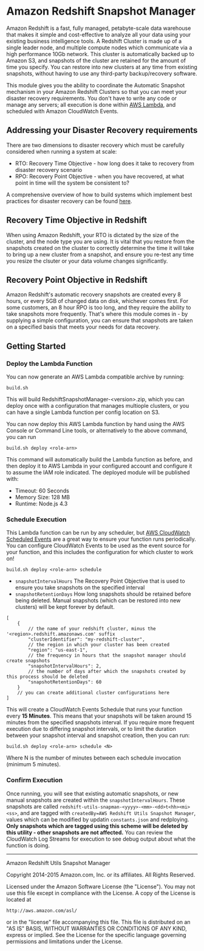 # Amazon Redshift Snapshot Manager

Amazon Redshift is a fast, fully managed, petabyte-scale data warehouse that makes it simple and cost-effective to analyze all your data using your existing business intelligence tools. A Redshift Cluster is made up of a single leader node, and multiple compute nodes which communicate via a high performance 10Gb network. This cluster is automatically backed up to Amazon S3, and snapshots of the cluster are retained for the amount of time you specify. You can restore into new clusters at any time from existing snapshots, without having to use any third-party backup/recovery software.

This module gives you the ability to coordinate the Automatic Snapshot mechanism in your Amazon Redshift Clusters so that you can meet your disaster recovery requirements. You don't have to write any code or manage any servers; all execution is done within [AWS Lambda](https://aws.amazon.com/lambda), and scheduled with Amazon CloudWatch Events.

## Addressing your Disaster Recovery requirements

There are two dimensions to disaster recovery which must be carefully considered when running a system at scale:

* RTO: Recovery Time Objective - how long does it take to recovery from  disaster recovery scenario
* RPO: Recovery Point Objective - when you have recovered, at what point in time will the system be consistent to?

A comprehensive overview of how to build systems which implement best practices for disaster recovery can be found [here](https://aws.amazon.com/blogs/aws/new-whitepaper-use-aws-for-disaster-recovery/).

## Recovery Time Objective in Redshift

When using Amazon Redshift, your RTO is dictated by the size of the cluster, and the node type you are using. It is vital that you restore from the snapshots created on the cluster to correctly determine the time it will take to bring up a new cluster from a snapshot, and ensure you re-test any time you resize the clsuter or your data volume changes significantly.

## Recovery Point Objective in Redshift

Amazon Redshift's automatic recovery snapshots are created every 8 hours, or every 5GB of changed data on disk, whichever comes first. For some customers, an 8 hour RPO is too long, and they require the ability to take snapshots more frequently. That's where this module comes in - by supplying a simple configuration, you can ensure that snapshots are taken on a specified basis that meets your needs for data recovery.

## Getting Started

### Deploy the Lambda Function

You can now generate an AWS Lambda compatible archive by running:

```build.sh```

This will build RedshiftSnapshotManager-\<version\>.zip, which you can deploy once with a configuration that manages multiople clusters, or you can have a single Lambda function per config location on S3.

You can now deploy this AWS Lambda function by hand using the AWS Console or Command Line tools, or alternatively to the above command, you can run

```build.sh deploy <role-arn>```

This command will automatically build the Lambda function as before, and then deploy it to AWS Lambda in your configured account and configure it to assume the IAM role indicated. The deployed module will be published with:

* Timeout: 60 Seconds
* Memory Size: 128 MB
* Runtime: Node.js 4.3

### Schedule Execution

This Lambda function can be run by any scheduler, but [AWS CloudWatch Scheduled Events](http://docs.aws.amazon.com/AmazonCloudWatch/latest/DeveloperGuide/WhatIsCloudWatchEvents.html) are a great way to ensure your function runs periodically. You can configure CloudWatch Events to be used as the event source for your function, and this includes the configuration for which cluster to work on!


```build.sh deploy <role-arn> schedule```

* ```snapshotIntervalHours``` The Recovery Point Objective that is used to ensure you take snapshots on the specified interval
* ```snapshotRetentionDays``` How long snapshots should be retained before being deleted. Manual snapshots (which can be restored into new clusters) will be kept forever by default.

```
[
	{
		// the name of your redshift cluster, minus the '<region>.redshift.amazonaws.com' suffix
		"clusterIdentifier": "my-redshift-cluster",
		// the region in which your cluster has been created
		"region": "us-east-1",
		// the frequency in hours that the snapshot manager should create snapshots
		"snapshotIntervalHours": 2,
		// the number of days after which the snapshots created by this process should be deleted
		"snapshotRetentionDays": 60
	}
	// you can create additional cluster configurations here
]
```

This will create a CloudWatch Events Schedule that runs your function every __15 Minutes__. This means that your snapshots will be taken around 15 minutes from the specified snapshots interval. If you require more frequent execution due to differing snapshot intervals, or to limit the duration between your snapshot interval and snapshot creation, then you can run:

```build.sh deploy <role-arn> schedule <N>```

Where N is the number of minutes between each schedule invocation (minimum 5 minutes).


### Confirm Execution

Once running, you will see that existing automatic snapshots, or new manual snapshots are created within the ```snapshotIntervalHours```. These snapshots are called ```redshift-utils-snapman-<yyyy>-<mm>-<dd>t<hh><mi><ss>```, and are tagged with ```createdBy=AWS Redshift Utils Snapshot Manager```, values which can be modified by updatin ```constants.json``` and redploying. __Only snapshots which are tagged using this scheme will be deleted by this utility - other snapshots are not affected.__ You can review the CloudWatch Log Streams for execution to see debug output about what the function is doing.

----

Amazon Redshift Utils Snapshot Manager

Copyright 2014-2015 Amazon.com, Inc. or its affiliates. All Rights Reserved.

Licensed under the Amazon Software License (the "License"). You may not use this file except in compliance with the License. A copy of the License is located at

	http://aws.amazon.com/asl/

or in the "license" file accompanying this file. This file is distributed on an "AS IS" BASIS, WITHOUT WARRANTIES OR CONDITIONS OF ANY KIND, express or implied. See the License for the specific language governing permissions and limitations under the License.
